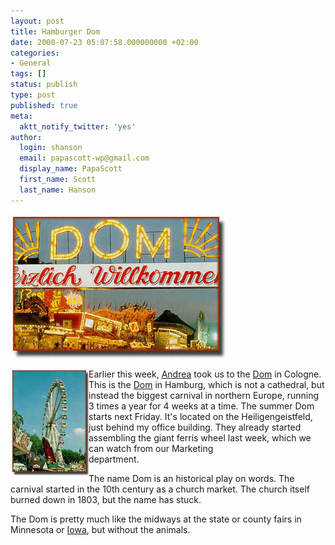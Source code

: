 ```yaml
---
layout: post
title: Hamburger Dom
date: 2000-07-23 05:07:58.000000000 +02:00
categories:
- General
tags: []
status: publish
type: post
published: true
meta:
  aktt_notify_twitter: 'yes'
author:
  login: shanson
  email: papascott-wp@gmail.com
  display_name: PapaScott
  first_name: Scott
  last_name: Hanson
---
```

<p><img src="/wordpress/wp-content/uploads/2000/07/dom.jpg" height="230" width="345" border="0" alt="dom.jpg: " /> </p>
<p><img src="/wordpress/wp-content/uploads/2000/07/dom2.jpg" height="171" width="125" align="left" alt="dom2.JPG: " border="0" /> Earlier this week, <a href="http://andrea.editthispage.com/2000/07/19">Andrea</a> took us to the <a href="http://www.wdr.de/domcam/index.html">Dom</a> in Cologne. This is the <a href="http://www.hamburger-dom.de/englisch_frame.html">Dom</a> in Hamburg, which is not a cathedral, but instead the biggest carnival in northern Europe, running 3 times a year for 4 weeks at a time. The summer Dom starts next Friday. It's located on the Heiligengeistfeld, just behind my office building. They already started assembling the giant ferris wheel last week, which we can watch from our Marketing<br />
department.</p>
<p>The name Dom is an historical play on words. The carnival started in the 10th century as a church market. The church itself burned down in 1803, but the name has stuck.</p>
<p>The Dom is pretty much like the midways at the state or county fairs in Minnesota or <a href="http://vfih.editthispage.com/2000/07/22">Iowa</a>, but without the animals.</p>
